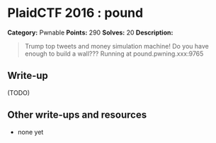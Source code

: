 # PlaidCTF 2016 : pound

**Category:** Pwnable
**Points:** 290
**Solves:** 20
**Description:**

> Trump top tweets and money simulation machine! Do you have enough to build a wall??? Running at pound.pwning.xxx:9765

## Write-up

(TODO)

## Other write-ups and resources

* none yet
